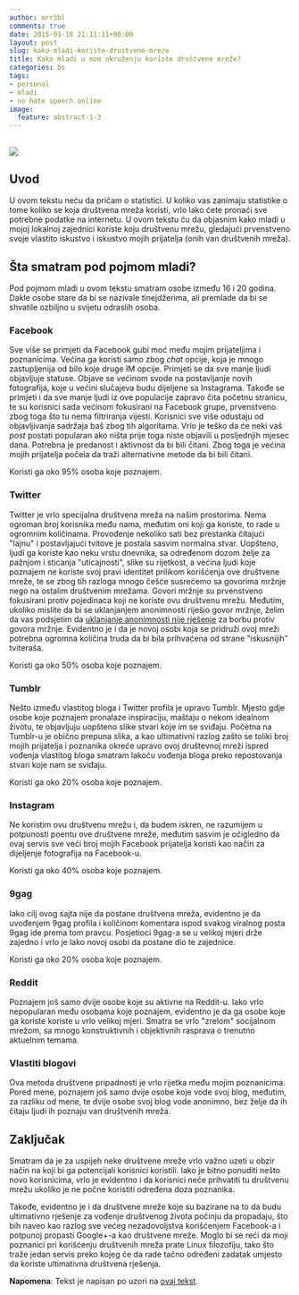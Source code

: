 ```yaml
---
author: mrr3bl
comments: true
date: 2015-01-18 21:11:11+00:00
layout: post
slug: kako-mladi-koriste-drustvene-mreze
title: Kako mladi u mom okruženju koriste društvene mreže?
categories: bs
tags:
- personal
- mladi
- no hate speech online
image:
  feature: abstract-1-3
---
```


## ![](http://www.cognitivebrands.com/CreativeIntelligence/wp-content/uploads/2014/08/SocialNetworksDepositphotos_13876565_xs-1.jpg)

## Uvod

U ovom tekstu neću da pričam o statistici. U koliko vas zanimaju statistike o tome koliko se koja društvena mreža koristi, vrlo lako ćete pronaći sve potrebne podatke na internetu. U ovom tekstu ću da objasnim kako mladi u mojoj lokalnoj zajednici koriste koju društvenu mrežu, gledajući prvenstveno svoje vlastito iskustvo i iskustvo mojih prijatelja (onih van društvenih mreža).

## Šta smatram pod pojmom mladi?


Pod pojmom mladi u ovom tekstu smatram osobe između 16 i 20 godina. Dakle osobe stare da bi se nazivale tinejdžerima, ali premlade da bi se shvatile ozbiljno u svijetu odraslih osoba.

### Facebook

Sve više se primjeti da Facebook gubi moć među mojim prijateljima i poznanicima. Većina ga koristi samo zbog _chat_ opcije, koja je mnogo zastupljenija od bilo koje druge IM opcije. Primjeti se da sve manje ljudi objavljuje statuse. Objave se većinom svode na postavljanje novih fotografija, koje u većini slučajeva budu dijeljene sa Instagrama. Takođe se primjeti i da sve manje ljudi iz ove populacije zapravo čita početnu stranicu, te su korisnici sada većinom fokusirani na Facebook grupe, prvenstveno zbog toga što tu nema filtriranja vijesti. Korisnici sve više odustaju od objavljivanja sadržaja baš zbog tih algoritama. Vrlo je teško da će neki vaš _post_ postati popularan ako ništa prije toga niste objavili u posljednjih mjesec dana. Potrebna je predanost i aktivnost da bi bili čitani. Zbog toga je većina mojih prijatelja počela da traži alternativne metode da bi bili čitani.

Koristi ga oko 95% osoba koje poznajem.


### Twitter


Twitter je vrlo specijalna društvena mreža na našim prostorima. Nema ogroman broj korisnika među nama, međutim oni koji ga koriste, to rade u ogromnim količinama. Provođenje nekoliko sati bez prestanka čitajući "lajnu" i postavljajući tvitove je postala sasvim normalna stvar. Uopšteno, ljudi ga koriste kao neku vrstu dnevnika, sa određenom dozom želje za pažnjom i sticanja "uticajnosti", slike su rijetkost, a većina ljudi koje poznajem ne koriste svoj pravi identitet prilikom korišćenja ove društvene mreže, te se zbog tih razloga mnogo češće susrećemo sa govorima mržnje nego na ostalim društvenim mrežama. Govori mržnje su prvenstveno fokusirani protiv pojedinaca koji ne koriste ovu društvenu mrežu. Međutim, ukoliko mislite da bi se uklanjanjem anonimnosti riješio govor mržnje, želim da vas podsjetim da [uklanjanje anonimnosti nije rješenje](https://aleksandartodorovic.wordpress.com/2014/12/04/anonimnost-nije-rjesenje/) za borbu protiv govora mržnje. Evidentno je i da je novoj osobi koja se pridruži ovoj mreži potrebna ogromna količina truda da bi bila prihvaćena od strane "iskusnijih" tviteraša.

Koristi ga oko 50% osoba koje poznajem.


### Tumblr


Nešto između vlastitog bloga i Twitter profila je upravo Tumblr. Mjesto gdje osobe koje poznajem pronalaze inspiraciju, maštaju o nekom idealnom životu, te objavljuju uopšteno slike stvari koje im se sviđaju. Početna na Tumblr-u je obično prepuna slika, a kao ultimativni razlog zašto se toliki broj mojih prijatelja i poznanika okreće upravo ovoj društevnoj mreži ispred vođenja vlastitog bloga smatram lakoću vođenja bloga preko repostovanja stvari koje nam se sviđaju.

Koristi ga oko 20% osoba koje poznajem.


### Instagram


Ne koristim ovu društvenu mrežu i, da budem iskren, ne razumijem u potpunosti poentu ove društvene mreže, međutim sasvim je očigledno da ovaj servis sve veći broj mojih Facebook prijatelja koristi kao način za dijeljenje fotografija na Facebook-u.

Koristi ga oko 40% osoba koje poznajem.


### 9gag


Iako cilj ovog sajta nije da postane društvena mreža, evidentno je da uvođenjem 9gag profila i količinom komentara ispod svakog viralnog posta 9gag ide prema tom pravcu. Posjetioci 9gag-a se u velikoj mjeri drže zajedno i vrlo je lako novoj osobi da postane dio te zajednice.

Koristi ga oko 20% osoba koje poznajem.


### Reddit


Poznajem još samo dvije osobe koje su aktivne na Reddit-u. Iako vrlo nepopularan među osobama koje poznajem, evidentno je da ga osobe koje ga koriste koriste u vrlo velikoj mjeri. Smatra se vrlo "zrelom" socijalnom mrežom, sa mnogo konstruktivnih i objektivnih rasprava o trenutno aktuelnim temama.


### Vlastiti blogovi


Ova metoda društvene pripadnosti je vrlo rijetka među mojim poznanicima. Pored mene, poznajem još samo dvije osobe koje vode svoj blog, međutim, za razliku od mene, te dvije osobe svoj blog vode anonimno, bez želje da ih čitaju ljudi ih poznaju van društvenih mreža.


## Zaključak


Smatram da je za uspijeh neke društvene mreže vrlo važno uzeti u obzir način na koji bi ga potencijali korisnici koristili. Iako je bitno ponuditi nešto novo korisnicima, vrlo je evidentno i da korisnici neće prihvatiti tu društvenu mrežu ukoliko je ne počne koristiti određena doza poznanika.

Takođe, evidentno je i da društvene mreže koje su bazirane na to da budu ultimativno rješenje za vođenje društvenog života počinju da propadaju, što bih naveo kao razlog sve većeg nezadovoljstva korišćenjem Facebook-a i potpunoj propasti Google+-a kao društvene mreže. Moglo bi se reći da moji poznanici pri korišćenju društvenih mreža prate Linux filozofiju, tako što traže jedan servis preko kojeg će da rade tačno određeni zadatak umjesto da koriste ultimativna društvena rješenja.

**Napomena**: Tekst je napisan po uzori na [ovaj tekst](https://medium.com/backchannel/a-teenagers-view-on-social-media-1df945c09ac6).
